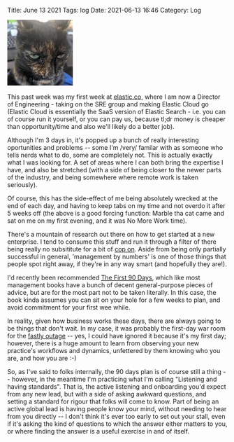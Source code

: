 Title: June 13 2021
Tags: log 
Date: 2021-06-13 16:46 
Category: Log 
 
<a href="/images/20210613-workisover.jpg">![Image](/images/thumbs/thumbnail_square/20210613-workisover.jpg)</a>
 
This past week was my first week at [elastic.co](https://www.elastic.co), where I am now a Director of Engineering -
taking on the SRE group and making Elastic Cloud go (Elastic Cloud is essentially the SaaS version of Elastic Search - i.e. you can of course run it yourself, or you can pay us, because tl;dr money is cheaper than opportunity/time and also we'll likely do a better job). 

Although I'm 3 days in, it's popped up a bunch of really interesting oportunities and problems -- some I'm /very/ familar with as someone who tells nerds what to do, some are completely not. This is actually exactly what I was looking for. A set of areas where I can both bring the expertise I have, and also be stretched (with a side of being closer to the newer parts of the industry, and being somewhere where remote work is taken seriously). 

Of course, this has the side-effect of me being absolutely wrecked at the end of each day, and having to keep tabs on my time and not overdo it after 5 weeks off (the above is a good forcing function: Marble tha cat came and sat on me on my first evening, and it was No More Work time).

There's a mountain of research out there on how to get started at a new enterprise. I tend to consume this stuff and run it through a filter of there being really no subsititute for a bit of [cop on](https://www.urbandictionary.com/define.php?term=cop%20on). Aside from being only partially successful in general, 'management by numbers' is one of those things that people spot right away, if they're in any way smart (and hopefully they are!).

I'd recently been recommended [The First 90 Days](https://www.amazon.com/First-90-Days-Strategies-Expanded/dp/1422188612), which like most management books have a bunch of decent general-purpose pieces of advice, but are for the most part not to be taken literally. In this case, the book kinda assumes you can sit on your hole for a few weeks to plan, and avoid commitment for your first wee while.

In reality, given how business works these days, there are always going to be things that don't wait. In my case, it was probably the first-day war room for the [fastly outage](https://www.fastly.com/blog/summary-of-june-8-outage) -- yes, I could have ignored it because it's my first day; however, there is a huge amount to learn from observing your new practice's workflows and dynamics, unfettered by them knowing who you are, and how you are :-)

So, as I've said to folks internally, the 90 days plan is of course still a thing -- however, in the meantime I'm practicing what I'm calling "Listening and having standards". That is, the active listening and onboarding you'd expect from any new lead, but with a side of asking awkward questions, and setting a standard for rigour that folks will come to know. Part of being an active global lead is having people know your mind, without needing to hear from you directly -- I don't think it's ever too early to set out your stall, even if it's asking the kind of questions to which the answer either matters to you, or where finding the answer is a useful exercise in and of itself.
